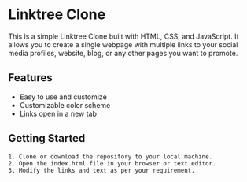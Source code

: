 
# Linktree Clone

This is a simple Linktree Clone built with HTML, CSS, and JavaScript. It allows you to create a single webpage with multiple links to your social media profiles, website, blog, or any other pages you want to promote.

## Features

- Easy to use and customize
- Customizable color scheme
- Links open in a new tab

## Getting  Started

    1. Clone or download the repository to your local machine.
    2. Open the index.html file in your browser or text editor.
    3. Modify the links and text as per your requirement.
